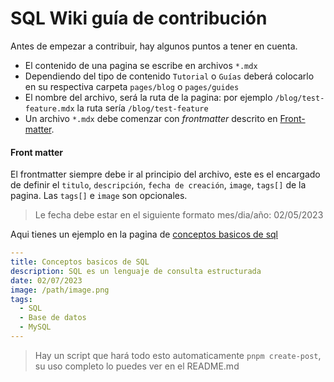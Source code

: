 # SQL Wiki guía de contribución
Antes de empezar a contribuir, hay algunos puntos a tener en cuenta.

- El contenido de una pagina se escribe en archivos `*.mdx`
- Dependiendo del tipo de contenido `Tutorial` o `Guías` deberá colocarlo en su respectiva carpeta `pages/blog` o `pages/guides`
- El nombre del archivo, será la ruta de la pagina: por ejemplo `/blog/test-feature.mdx` la ruta sería `/blog/test-feature`
- Un archivo `*.mdx` debe comenzar con *frontmatter* descrito en [Front-matter](#front-matter).

#### Front matter

El frontmatter siempre debe ir al principio del archivo, este es el encargado de definir el `titulo`, `descripción`, `fecha de creación`, `image`, `tags[]` de la pagina. Las `tags[]` e `image` son opcionales.

> Le fecha debe estar en el siguiente formato mes/dia/año: 02/05/2023

Aqui tienes un ejemplo en la pagina de [conceptos basicos de sql](src/pages/concepts/conceptos-basicos-de-sql.mdx)

```yaml
---
title: Conceptos basicos de SQL
description: SQL es un lenguaje de consulta estructurada
date: 02/07/2023
image: /path/image.png
tags:
  - SQL
  - Base de datos
  - MySQL
---
```

> Hay un script que hará todo esto automaticamente ```pnpm create-post```, su uso completo lo puedes ver en el README.md
